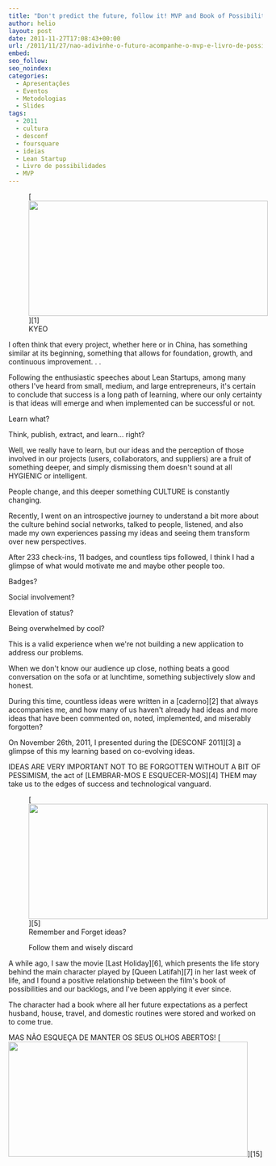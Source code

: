 ```yaml
---
title: "Don't predict the future, follow it! MVP and Book of Possibilities!"
author: helio
layout: post
date: 2011-11-27T17:08:43+00:00
url: /2011/11/27/nao-adivinhe-o-futuro-acompanhe-o-mvp-e-livro-de-possibilidades/
embed: 
seo_follow: 
seo_noindex: 
categories:
  - Apresentações
  - Eventos
  - Metodologias
  - Slides
tags:
  - 2011
  - cultura
  - desconf
  - foursquare
  - ideias
  - Lean Startup
  - Livro de possibilidades
  - MVP
---
```


<figure id="attachment_436" style="width: 474px" class="wp-caption aligncenter">[<img class="size-full wp-image-436" src="http://www.helmed.net/blog/wp-content/uploads/2011/11/keepYoureyesOpen.jpg" alt="" width="474" height="228" srcset="http://www.helmed.net/blog/wp-content/uploads/2011/11/keepYoureyesOpen.jpg 519w, http://www.helmed.net/blog/wp-content/uploads/2011/11/keepYoureyesOpen-300x144.jpg 300w" sizes="(max-width: 474px) 100vw, 474px" />][1] <figcaption class="wp-caption-text">KYEO</figcaption></figure> I often think that every project, whether here or in China, has something similar at its beginning, something that allows for foundation, growth, and continuous improvement. . .

Following the enthusiastic speeches about Lean Startups, among many others I've heard from small, medium, and large entrepreneurs, it's certain to conclude that success is a long path of learning, where our only certainty is that ideas will emerge and when implemented can be successful or not.

Learn what?

Think, publish, extract, and learn... right?

Well, we really have to learn, but our ideas and the perception of those involved in our projects (users, collaborators, and suppliers) are a fruit of something deeper, and simply dismissing them doesn't sound at all HYGIENIC or intelligent.

People change, and this deeper something CULTURE is constantly changing.

Recently, I went on an introspective journey to understand a bit more about the culture behind social networks, talked to people, listened, and also made my own experiences passing my ideas and seeing them transform over new perspectives.

After 233 check-ins, 11 badges, and countless tips followed, I think I had a glimpse of what would motivate me and maybe other people too.

Badges?

Social involvement?

Elevation of status?

Being overwhelmed by cool?

This is a valid experience when we're not building a new application to address our problems.

When we don't know our audience up close, nothing beats a good conversation on the sofa or at lunchtime, something subjectively slow and honest.

During this time, countless ideas were written in a [caderno][2] that always accompanies me, and how many of us haven't already had ideas and more ideas that have been commented on, noted, implemented, and miserably forgotten?

On November 26th, 2011, I presented during the [DESCONF 2011][3] a glimpse of this my learning based on co-evolving ideas.

IDEAS ARE VERY IMPORTANT NOT TO BE FORGOTTEN WITHOUT A BIT OF PESSIMISM, the act of [LEMBRAR-MOS E ESQUECER-MOS][4] THEM may take us to the edges of success and technological vanguard. <figure id="attachment_439" style="width: 474px" class="wp-caption aligncenter"> [<img class="size-full wp-image-439" src="http://www.helmed.net/blog/wp-content/uploads/2011/11/DEsconf2011.png" alt="" width="474" height="228" srcset="http://www.helmed.net/blog/wp-content/uploads/2011/11/DEsconf2011.png 520w, http://www.helmed.net/blog/wp-content/uploads/2011/11/DEsconf2011-300x144.png 300w" sizes="(max-width: 474px) 100vw, 474px" />][5] <figcaption class="wp-caption-text">Remember and Forget ideas?

Follow them and wisely discard</figcaption></figure> A while ago, I saw the movie [Last Holiday][6], which presents the life story behind the main character played by [Queen Latifah][7] in her last week of life, and I found a positive relationship between the film's book of possibilities and our backlogs, and I've been applying it ever since.

The character had a book where all her future expectations as a perfect husband, house, travel, and domestic routines were stored and worked on to come true.

MAS NÃO ESQUEÇA DE MANTER OS SEUS OLHOS ABERTOS! [<img class="aligncenter size-full wp-image-440" src="http://www.helmed.net/blog/wp-content/uploads/2011/11/Vision_Test_POSTER.jpg" alt="" width="474" height="228" srcset="http://www.helmed.net/blog/wp-content/uploads/2011/11/Vision_Test_POSTER.jpg 519w, http://www.helmed.net/blog/wp-content/uploads/2011/11/Vision_Test_POSTER-300x144.jpg 300w" sizes="(max-width: 474px) 100vw, 474px" />][15]